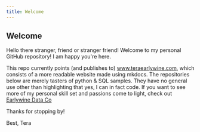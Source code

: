 ```yaml
---
title: Welcome
---
```

## Welcome


Hello there stranger, friend or stranger friend! Welcome to my personal GitHub repository! I am happy you're here. 

This repo currently points (and publishes to) www.teraearlywine.com, which consists of a more readable website made using mkdocs. The repositories below are merely tasters of python & SQL samples. They have no general use other than highlighting that yes, I can in fact code. If you want to see more of my personal skill set and passions come to light, check out [Earlywine Data Co](https://github.com/Earlywine-Data-Co)


Thanks for stopping by! 

Best, 
Tera
